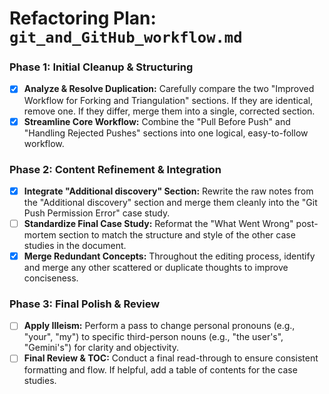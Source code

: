 # Refactoring Plan: `git_and_GitHub_workflow.md`

### Phase 1: Initial Cleanup & Structuring

- [x] **Analyze & Resolve Duplication:** Carefully compare the two "Improved Workflow for Forking and Triangulation" sections. If they are identical, remove one. If they differ, merge them into a single, corrected section.
- [x] **Streamline Core Workflow:** Combine the "Pull Before Push" and "Handling Rejected Pushes" sections into one logical, easy-to-follow workflow.

### Phase 2: Content Refinement & Integration

- [x] **Integrate "Additional discovery" Section:** Rewrite the raw notes from the "Additional discovery" section and merge them cleanly into the "Git Push Permission Error" case study.
- [ ] **Standardize Final Case Study:** Reformat the "What Went Wrong" post-mortem section to match the structure and style of the other case studies in the document.
- [x] **Merge Redundant Concepts:** Throughout the editing process, identify and merge any other scattered or duplicate thoughts to improve conciseness.

### Phase 3: Final Polish & Review

- [ ] **Apply Illeism:** Perform a pass to change personal pronouns (e.g., "your", "my") to specific third-person nouns (e.g., "the user's", "Gemini's") for clarity and objectivity.
- [ ] **Final Review & TOC:** Conduct a final read-through to ensure consistent formatting and flow. If helpful, add a table of contents for the case studies.